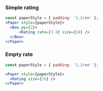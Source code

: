### Simple rating

```jsx
const paperStyle = { padding: '1.2rem' };
<Paper style={paperStyle}>
  <Box py={2}>
      <Rating rate={3.4} size={18} />
  </Box>
</Paper> 
```

### Empty rate

```jsx
const paperStyle = { padding: '1.2rem' };

<Paper style={paperStyle}>
  <Rating size={16} />
</Paper>
```
